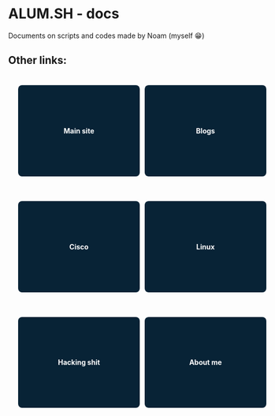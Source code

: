 # ALUM.SH - docs

<style>
.tag-container {
    display: grid;
    grid-template-columns: repeat(auto-fit, minmax(200px, 1fr));
    grid-gap: 50px; /* Adjust the gap between tags */
    padding: 20px;
    max-width: 800px; /* Limit the width of the tag container */
    justify-content: space-between; /* Align items with equal space between them */
}

.tag {
    display: flex;
    justify-content: center;
    align-items: center;
    background-color: #082336;
    color: #ffffff;
    padding: 20px; /* Adjust the padding to control the size of the squares */
    border-radius: 8px; /* Adjust the border radius for a rounded look */
    text-decoration: none;
    transition: background-color 0.3s ease;
    width: 100%; /* Make sure button takes full width of its container */
    position: relative; /* Needed for the padding trick */
    overflow: hidden; /* Ensure content does not overflow */
}

/* Pseudo-element for responsive height */
.tag::before {
    content: "";
    display: block;
    padding-top: 70%; /* Aspect ratio: 70% height of width */
}

.tag:hover {
    background-color: #0056b3;
}
</style>

Documents on scripts and codes made by Noam (myself 😁)

## Other links:
<div class="tag-container">
    <a href="https://alum.sh/" class="tag"><strong>Main site</strong></a>
    <a href="https://alum.sh/assets/Blogs/view" class="tag"><strong>Blogs</strong></a>
    <a href="https://alum.sh/assets/Cisco/view" class="tag"><strong>Cisco</strong></a>
    <a href="https://alum.sh/assets/Linux/view" class="tag"><strong>Linux</strong></a>
    <a href="https://alum.sh/assets/Hacking_shit/view" class="tag"><strong>Hacking shit</strong></a>
    <a href="https://alum.sh/assets/Blogs/About%20me.html" class="tag"><strong>About me</strong></a>
</div>